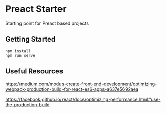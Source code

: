 # Preact Starter

Starting point for Preact based projects

## Getting Started

    npm install
    npm run serve
    
    
## Useful Resources
https://medium.com/modus-create-front-end-development/optimizing-webpack-production-build-for-react-es6-apps-a637e5692aea

https://facebook.github.io/react/docs/optimizing-performance.html#use-the-production-build

